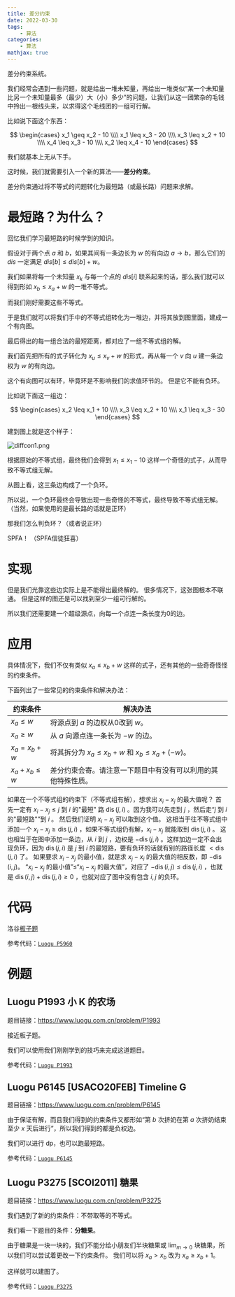 ```yaml
---
title: 差分约束
date: 2022-03-30
tags:
	- 算法
categories:
	- 算法
mathjax: true
---
```


差分约束系统。

<!--more-->

我们经常会遇到一些问题，就是给出一堆未知量，再给出一堆类似“某一个未知量比另一个未知量最多（最少）大（小）多少”的问题，让我们从这一团繁杂的毛钱中拎出一根线头来，以求得这个毛线团的一组可行解。

比如说下面这个东西：

$$
\begin{cases}
x_1 \geq x_2 - 10 \\\\
x_1 \leq x_3 - 20 \\\\
x_3 \leq x_2 + 10 \\\\
x_4 \leq x_3 - 10 \\\\
x_2 \leq x_4 - 10
\end{cases}
$$

我们就基本上无从下手。

这时候，我们就需要引入一个新的算法——**差分约束**。

差分约束通过将不等式的问题转化为最短路（或最长路）问题来求解。

# 最短路？为什么？

回忆我们学习最短路的时候学到的知识。

假设对于两个点 $a$ 和 $b$，如果其间有一条边长为 $w$ 的有向边 $a \to b$，那么它们的 $dis$ 一定满足 $dis[b] \leq dis[b] + w$。

我们如果将每一个未知量 $x_k$ 与每一个点的 $dis[i]$ 联系起来的话，那么我们就可以得到形如 $x_b \leq x_a + w$ 的一堆不等式。

而我们刚好需要这些不等式。

于是我们就可以将我们手中的不等式组转化为一堆边，并将其放到图里面，建成一个有向图。

最后得出的每一组合法的最短距离，都对应了一组不等式组的解。

我们首先把所有的式子转化为 $x_u \leq x_v + w$ 的形式，再从每一个 $v$ 向 $u$ 建一条边权为 $w$ 的有向边。

这个有向图可以有环，毕竟环是不影响我们的求值环节的。
但是它不能有负环。

比如说下面这一组边：

$$
\begin{cases}
x_2 \leq x_1 + 10 \\\\
x_3 \leq x_2 + 10 \\\\
x_1 \leq x_3 - 30
\end{cases}
$$

建到图上就是这个样子：

![diffcon1.png](https://s2.loli.net/2022/03/30/d9ltROoBAY178Uy.png)

根据原始的不等式组，最终我们会得到 $x_1 \leq x_1 - 10$ 这样一个奇怪的式子，从而导致不等式组无解。

从图上看，这三条边构成了一个负环。

所以说，一个负环最终会导致出现一些奇怪的不等式，最终导致不等式组无解。
（当然，如果使用的是最长路的话就是正环）

那我们怎么判负环？（或者说正环）

SPFA！
（SPFA信徒狂喜）

# 实现

但是我们光靠这些边实际上是不能得出最终解的。
很多情况下，这张图根本不联通。
但是这样的图还是可以找到至少一组可行解的。

所以我们还需要建一个超级源点，向每一个点连一条长度为0的边。

# 应用

具体情况下，我们不仅有类似 $x_a \leq x_b + w$ 这样的式子，还有其他的一些奇奇怪怪的约束条件。

下面列出了一些常见的约束条件和解决办法：

| 约束条件 | 解决办法 |
| - | - |
| $x_a \leq w$ | 将源点到 $a$ 的边权从0改到 $w$。 |
| $x_a \geq w$ | 从 $a$ 向源点连一条长为 $-w$ 的边。 |
| $x_a = x_b + w$ | 将其拆分为 $x_a \leq x_b + w$ 和 $x_b \leq x_a + (-w)$。 |
| $x_a + x_b \leq w$ | 差分约束会寄。请注意一下题目中有没有可以利用的其他特殊性质。 |


如果在一个不等式组的约束下（不等式组有解），想求出 $x_i − x_j$ 的最大值呢？
首先一定有 $x_i − x_j \leq j$ 到 $i$ 的"最短" 路 $\operatorname{dis}(j,i)$ 。因为我可以先走到 $j$ ，然后走“$j$ 到 $i$ 的"最短路"”到 $i$ 。
然后我们证明 $x_i − x_j$ 可以取到这个值。
这相当于往不等式组中添加一个 $x_i − x_j \geq \operatorname{dis}(j,i)$ ，如果不等式组仍有解，$x_i − x_j$ 就能取到 $\operatorname{dis}(j,i)$ 。
这也相当于在图中添加一条边，从 $i$ 到 $j$ ，边权是 $−\operatorname{dis}(j,i)$ 。这样加边一定不会出现负环，因为 $\operatorname{dis}(j,i)$ 是 $j$ 到 $i$ 的最短路，要有负环的话就有别的路径长度 $< \operatorname{dis}(j,i)$ 了。
如果要求 $x_i − x_j$ 的最小值，就是求 $x_j − x_i$ 的最大值的相反数，即 $−\operatorname{dis}(i,j)$。
“$x_i − x_j$ 的最小值”$\leq$“$x_i − x_j$ 的最大值”，对应了 $−\operatorname{dis}(i,j) \leq \operatorname{dis}(j,i)$ ，也就是 $\operatorname{dis}(i,j) + \operatorname{dis}(j,i) \geq 0$ ，也就对应了图中没有包含 $i,j$ 的负环。

# 代码

洛谷[板子题](https://www.luogu.com.cn/problem/P5960)

参考代码：[`Luogu P5960`](https://gitee.com/kaiserwilheim/OIcodes/blob/master/Luogu/p5000-p5999/p5960/p5960.cpp)

# 例题

## Luogu P1993 小 K 的农场

题目链接：https://www.luogu.com.cn/problem/P1993

接近板子题。

我们可以使用我们刚刚学到的技巧来完成这道题目。

参考代码：[`Luogu P1993`](https://gitee.com/kaiserwilheim/OIcodes/blob/master/Luogu/p1000-p1999/p1993/p1993.cpp)

## Luogu P6145 [USACO20FEB] Timeline G

题目链接：https://www.luogu.com.cn/problem/P6145

由于保证有解，而且我们得到的约束条件又都形如“第 $b$ 次挤奶在第 $a$ 次挤奶结束至少 $x$ 天后进行”，所以我们得到的都是负权边。

我们可以进行 dp，也可以跑最短路。

参考代码：[`Luogu P6145`](https://gitee.com/kaiserwilheim/OIcodes/blob/master/Luogu/p6000+/p6145/p6145.cpp)

## Luogu P3275 [SCOI2011] 糖果

题目链接：https://www.luogu.com.cn/problem/P3275

我们遇到了新的约束条件：不带取等的不等式。

我们看一下题目的条件：**分糖果**。

由于糖果是一块一块的，我们不能分给小朋友们半块糖果或 $\lim_{m \to 0}$ 块糖果，所以我们可以尝试着更改一下约束条件。
我们可以将 $x_a > x_b$ 改为 $x_a \geq x_b + 1$。

这样就可以建图了。

参考代码：[`Luogu P3275`](https://gitee.com/kaiserwilheim/OIcodes/blob/master/Luogu/p3000-p3999/p3275/p3275.cpp)

